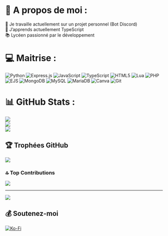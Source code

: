 # 💫 A propos de moi :
🔭 Je travaille actuellement sur un projet personnel (Bot Discord)<br>🌱 J’apprends actuellement TypeScript<br>📚 Lycéen passionné par le développement


# 💻 Maitrise :
![Python](https://img.shields.io/badge/python-3670A0?style=for-the-badge&logo=python&logoColor=ffdd54) ![Express.js](https://img.shields.io/badge/express.js-%23404d59.svg?style=for-the-badge&logo=express&logoColor=%2361DAFB) ![JavaScript](https://img.shields.io/badge/javascript-%23323330.svg?style=for-the-badge&logo=javascript&logoColor=%23F7DF1E) ![TypeScript](https://img.shields.io/badge/typescript-%23007ACC.svg?style=for-the-badge&logo=typescript&logoColor=white) ![HTML5](https://img.shields.io/badge/html5-%23E34F26.svg?style=for-the-badge&logo=html5&logoColor=white) ![Lua](https://img.shields.io/badge/lua-%232C2D72.svg?style=for-the-badge&logo=lua&logoColor=white) ![PHP](https://img.shields.io/badge/php-%23777BB4.svg?style=for-the-badge&logo=php&logoColor=white) ![EJS](https://img.shields.io/badge/ejs-%23B4CA65.svg?style=for-the-badge&logo=ejs&logoColor=black) ![MongoDB](https://img.shields.io/badge/MongoDB-%234ea94b.svg?style=for-the-badge&logo=mongodb&logoColor=white) ![MySQL](https://img.shields.io/badge/mysql-4479A1.svg?style=for-the-badge&logo=mysql&logoColor=white) ![MariaDB](https://img.shields.io/badge/MariaDB-003545?style=for-the-badge&logo=mariadb&logoColor=white) ![Canva](https://img.shields.io/badge/Canva-%2300C4CC.svg?style=for-the-badge&logo=Canva&logoColor=white) ![Git](https://img.shields.io/badge/git-%23F05033.svg?style=for-the-badge&logo=git&logoColor=white)
# 📊 GitHub Stats :
![](https://github-readme-stats.vercel.app/api?username=oxrsh&theme=dark&hide_border=false&include_all_commits=true&count_private=false)<br/>
![](https://github-readme-streak-stats.herokuapp.com/?user=oxrsh&theme=dark&hide_border=false)<br/>
![](https://github-readme-stats.vercel.app/api/top-langs/?username=oxrsh&theme=dark&hide_border=false&include_all_commits=true&count_private=false&layout=compact)

## 🏆 Trophées GitHub
![](https://github-profile-trophy.vercel.app/?username=oxrsh&theme=radical&no-frame=false&no-bg=true&margin-w=4)

### 🔝 Top Contributions
![](https://github-contributor-stats.vercel.app/api?username=oxrsh&limit=5&theme=dark&combine_all_yearly_contributions=true)

---
[![](https://visitcount.itsvg.in/api?id=oxrsh&icon=0&color=0)](https://visitcount.itsvg.in)

## 💰 Soutenez-moi
  [![Ko-Fi](https://img.shields.io/badge/Ko--fi-F16061?style=for-the-badge&logo=ko-fi&logoColor=white)](https://ko-fi.com/oxrsh) 

<!-- Proudly created with GPRM ( https://gprm.itsvg.in ) -->